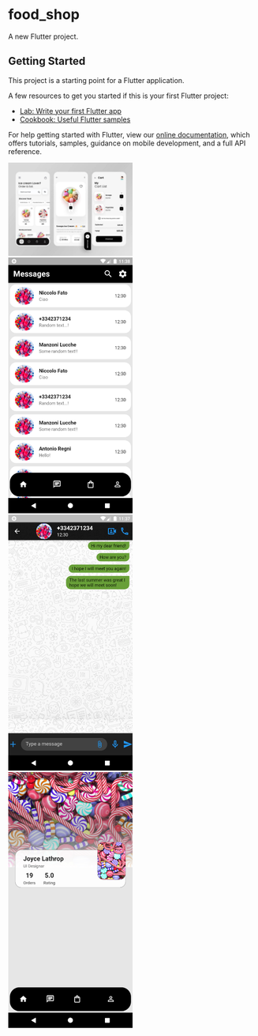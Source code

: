 # food_shop

A new Flutter project.

## Getting Started

This project is a starting point for a Flutter application.

A few resources to get you started if this is your first Flutter project:

- [Lab: Write your first Flutter app](https://flutter.dev/docs/get-started/codelab)
- [Cookbook: Useful Flutter samples](https://flutter.dev/docs/cookbook)

For help getting started with Flutter, view our
[online documentation](https://flutter.dev/docs), which offers tutorials,
samples, guidance on mobile development, and a full API reference.

<img src=".\assets\Food Shoop1.jpg" width="50%">
<img src=".\assets\Food Shoop2.png" width="50%">
<img src=".\assets\Food Shoop3.png" width="50%">
<img src=".\assets\Food Shoop4.png" width="50%">
